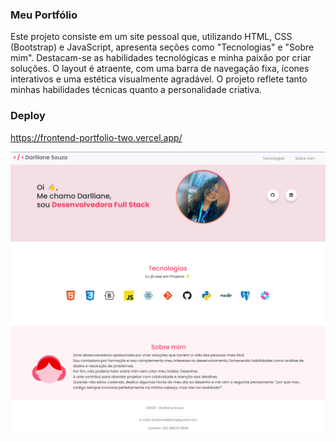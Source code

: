 ### Meu Portfólio

Este projeto consiste em um site pessoal que, utilizando HTML, CSS (Bootstrap) e JavaScript, apresenta seções como "Tecnologias" e "Sobre mim". Destacam-se as habilidades tecnológicas e minha paixão por criar soluções. O layout é atraente, com uma barra de navegação fixa, ícones interativos e uma estética visualmente agradável. O projeto reflete tanto minhas habilidades técnicas quanto a personalidade criativa.

### Deploy

https://frontend-portfolio-two.vercel.app/


![Preview](/img/preview.png)